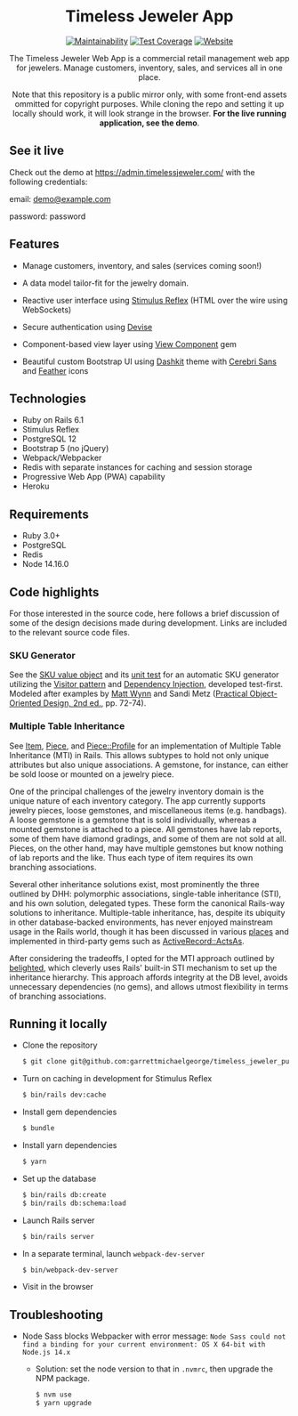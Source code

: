 <h1 align="center">Timeless Jeweler App</h1>
<div align="center">

  [![Maintainability](https://img.shields.io/codeclimate/maintainability/garrettmichaelgeorge/timeless_jeweler_public?logo=code-climate&style=for-the-badge)](https://codeclimate.com/github/garrettmichaelgeorge/timeless_jeweler_public/maintainability)
  [![Test Coverage](https://img.shields.io/codeclimate/coverage/garrettmichaelgeorge/timeless_jeweler_public?logo=code-climate&style=for-the-badge)](https://codeclimate.com/github/garrettmichaelgeorge/timeless_jeweler_public/test_coverage)
  [![Website](https://img.shields.io/website?down_color=red&style=for-the-badge&up_message=online&url=https%3A%2F%2Fadmin.timelessjeweler.com&logo=heroku)](https://admin.timelessjeweler.com)

  The Timeless Jeweler Web App is a commercial retail management web app for
  jewelers. Manage customers, inventory, sales, and services all in one place.

  Note that this repository is a public mirror only, with some front-end assets
  ommitted for copyright purposes. While cloning the repo and setting it up locally
  should work, it will look strange in the browser. **For the live running application, see
  the demo**.
</div>

## See it live

Check out the demo at https://admin.timelessjeweler.com/ with the following credentials:

email: demo@example.com

password: password

## Features
- Manage customers, inventory, and sales (services coming soon!)

- A data model tailor-fit for the jewelry domain.

- Reactive user interface using [Stimulus Reflex](https://github.com/hopsoft/stimulus_reflex) (HTML over the wire using WebSockets)

- Secure authentication using [Devise](https://github.com/heartcombo/devise)

- Component-based view layer using [View Component](https://github.com/joelhawksley/view-component) gem

- Beautiful custom Bootstrap UI using [Dashkit](https://dashkit.goodthemes.co/) theme with [Cerebri Sans](https://www.myfonts.com/fonts/hanken-designco/cerebri-sans?tab=techSpecs) and [Feather](https://feathericons.com) icons

## Technologies
- Ruby on Rails 6.1
- Stimulus Reflex
- PostgreSQL 12
- Bootstrap 5 (no jQuery)
- Webpack/Webpacker
- Redis with separate instances for caching and session storage
- Progressive Web App (PWA) capability
- Heroku

## Requirements
- Ruby 3.0+
- PostgreSQL
- Redis
- Node 14.16.0

## Code highlights

For those interested in the source code, here follows a brief discussion of some
of the design decisions made during development. Links are included to the
relevant source code files.

### SKU Generator

See the [SKU value
object](https://github.com/garrettmichaelgeorge/timeless_jeweler_public/blob/public/app/models/sku.rb)
and its [unit
test](https://github.com/garrettmichaelgeorge/timeless_jeweler_public/blob/public/test/models/sku_test.rb)
for an automatic SKU generator utilizing the [Visitor
pattern](https://refactoring.guru/design-patterns/visitor) and [Dependency
Injection](hh$ps://en.wikipedia.org/wiki/Dependency_injection), developed
test-first. Modeled after examples by [Matt
Wynn](https://youtu.be/CGN4RFkhH2M?t=1320) and Sandi Metz ([Practical Object-Oriented Design, 2nd ed.](https://www.poodr.com/), pp. 72-74).

### Multiple Table Inheritance
See 
[Item](https://github.com/garrettmichaelgeorge/timeless_jeweler_public/blob/public/app/models/item.rb),
[Piece](https://github.com/garrettmichaelgeorge/timeless_jeweler_public/blob/public/app/models/piece.rb),
and
[Piece::Profile](https://github.com/garrettmichaelgeorge/timeless_jeweler_public/blob/public/app/models/piece/profile.rb)
for an implementation of Multiple Table Inheritance (MTI) in Rails. This allows
subtypes to hold not only unique attributes but also unique associations. A
gemstone, for instance, can either be sold loose or mounted on a jewelry
piece.

One of the principal challenges of the jewelry inventory domain is the unique
nature of each inventory category. The app currently supports jewelry pieces,
loose gemstones, and miscellaneous items (e.g. handbags). A loose gemstone is a
gemstone that is sold individually, whereas a mounted gemstone is attached to a
piece. All gemstones have lab reports, some of them have diamond gradings, and
some of them are not sold at all. Pieces, on the other hand, may have multiple
gemstones but know nothing of lab reports and the like. Thus each type of item
requires its own branching associations.

Several other inheritance solutions exist, most prominently the three outlined
by DHH: polymorphic associations, single-table inheritance (STI), and his own
solution, delegated types. These form the canonical Rails-way solutions to
inheritance. Multiple-table inheritance, has, despite its ubiquity in other
database-backed environments, has never enjoyed mainstream usage in the Rails
world, though it has been discussed in various
[places](https://danchak99.wordpress.com/enterprise-rails/chapter-10-multiple-table-inheritance/)
and implemented in third-party gems such as
[ActiveRecord::ActsAs](https://github.com/chaadow/active_record-acts_as).

After considering the tradeoffs, I opted for the MTI approach outlined by
[belighted](https://belighted.com/blog/implementing-multiple-table-inheritance-in-rails),
which cleverly uses Rails' built-in STI mechanism to set up the inheritance
hierarchy. This approach affords integrity at the DB level, avoids unnecessary
dependencies (no gems), and allows utmost flexibility in terms of branching
associations.

## Running it locally

* Clone the repository

  ```bash
  $ git clone git@github.com:garrettmichaelgeorge/timeless_jeweler_public.git
  ```

* Turn on caching in development for Stimulus Reflex

  ```bash
  $ bin/rails dev:cache
  ```

* Install gem dependencies

  ```bash
  $ bundle
  ```

* Install yarn dependencies

  ```bash
  $ yarn
  ```

* Set up the database

  ```bash
  $ bin/rails db:create
  $ bin/rails db:schema:load
  ```
* Launch Rails server

  ```bash
  $ bin/rails server
  ```

* In a separate terminal, launch `webpack-dev-server`

  ```bash
  $ bin/webpack-dev-server
  ```

* Visit in the browser

## Troubleshooting

* Node Sass blocks Webpacker with error message: `Node Sass could not find a binding for your current environment: OS X 64-bit with Node.js 14.x`

  * Solution: set the node version to that in `.nvmrc`, then upgrade the NPM
      package.

    ```bash
    $ nvm use
    $ yarn upgrade
    ```
